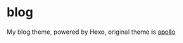 # blog
My blog theme, powered by Hexo, original theme is [apollo](https://github.com/pinggod/hexo-theme-apollo)
